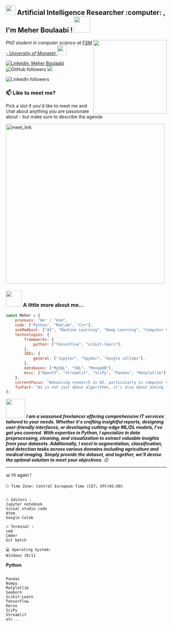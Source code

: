<h2><img src="https://emojis.slackmojis.com/emojis/images/1531849430/4246/blob-sunglasses.gif?1531849430" width="30"/> Artificial Intelligence Researcher :computer: , I'm Meher Boulaabi ! <img src="https://media.giphy.com/media/12oufCB0MyZ1Go/giphy.gif" width="50"></h2>

<img align='right' src="https://media.giphy.com/media/M9gbBd9nbDrOTu1Mqx/giphy.gif" width="230">


<p><em> PhD student in computer science at <a href="https://um.rnu.tn/en/"> FSM - University of Monastir
</a><img src="https://media.giphy.com/media/WUlplcMpOCEmTGBtBW/giphy.gif" width="30"> 
</em></p>

[![Linkedin: Meher Boulaabi](https://img.shields.io/badge/-meher-blue?style=flat-square&logo=Linkedin&logoColor=white&link=https://www.linkedin.com/in/boulaabi-meher/)](https://www.linkedin.com/in/boulaabi-meher/)
![GitHub followers](https://img.shields.io/github/followers/boulaabimeher?label=Follow&style=social)
![](https://visitor-badge.glitch.me/badge?page_id=boulaabimeher)

![LinkedIn followers](https://img.shields.io/badge/LinkedIn-1k-blue?style=flat-square&logo=Linkedin&logoColor=white)


### 📫 Like to meet me?

Pick a slot if you'd like to meet me and chat about anything you are passionate about - but make sure to describe the agenda

<a href="https://calendly.com/thesismeher" target="_blank"><img width="498" alt="meet_link" src="https://user-images.githubusercontent.com/15426564/144297439-f530f383-e73e-41e0-9914-a9b7d3f432e5.png"></a>

### <img src="https://media.giphy.com/media/VgCDAzcKvsR6OM0uWg/giphy.gif" width="50"> A little more about me...  

```javascript
const Meher = {
    pronouns: "He" | "Him",
    code: ["Python", "Matlab", "C++"],
    askMeAbout: ["AI", "Machine Learning", "Deep Learning", "Computer Vision", "Medical image analysis"],
    technologies: {
        frameworks: {
            python: ["TensorFlow", "scikit-learn"],
        },
        IDEs: {
            general: ["Jupyter", "Spyder", "Google collabs"],
        },
        databases: ["MySQL", "SQL", "MongoDB"],
        misc: ["OpenCV", "Streamlit", "SciPy", "Pandas", "Matplotlib"]
    },
    currentFocus: "Advancing research in AI, particularly in computer vision and image processing",
    funFact: "AI is not just about algorithms, it's also about asking the right questions!"
};
```

<img src="https://media.giphy.com/media/LnQjpWaON8nhr21vNW/giphy.gif" width="60"> <em><b>I am a seasoned freelancer offering comprehensive IT services tailored to your needs. Whether it's crafting insightful reports, designing user-friendly interfaces, or developing cutting-edge ML/DL models, I've got you covered. With expertise in Python, I specialize in data preprocessing, cleaning, and visualization to extract valuable insights from your datasets. Additionally, I excel in segmentation, classification, and detection tasks across various domains including agriculture and medical imaging. Simply provide the dataset, and together, we'll devise the optimal solution to meet your objectives. </b> 😊</em>

---

📊 Hi again !

```text
🕑︎ Time Zone: Central European Time (CET; UTC+01:00)


🔥 Editors : 
Jupyter notebook               
Visual studio code
Atom
Google Colab

🔥 Terminal :
cmd
Cmder
Git batch

💻 Operating System: 
Windows 10/11           

```

**Python** 

```Library

Pandas             
Numpy                  
Matplotlib                 
Seaborn       
Scikit-Learn
TensorFlow
Keras
SciPy
Streamlit
etc ..             
```

